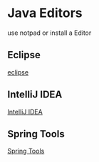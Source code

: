 # Java Editors

use notpad or install a Editor

## Eclipse

[eclipse](https://www.eclipse.org/downloads/)

## IntelliJ IDEA

[IntelliJ IDEA](https://www.jetbrains.com/idea/)

## Spring Tools

[Spring Tools](https://spring.io/tools) 